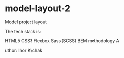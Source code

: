 # model-layout-2

Model project layout

The tech stack is:

HTML5
CSS3
Flexbox
Sass (SCSS)
BEM methodology A

uthor: Ihor Kychak

